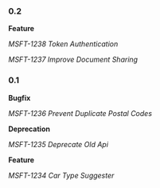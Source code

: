 ### 0.2

**Feature**

*MSFT-1238 Token Authentication*

*MSFT-1237 Improve Document Sharing*

### 0.1

**Bugfix**

*MSFT-1236 Prevent Duplicate Postal Codes*

**Deprecation**

*MSFT-1235 Deprecate Old Api*

**Feature**

*MSFT-1234 Car Type Suggester*
